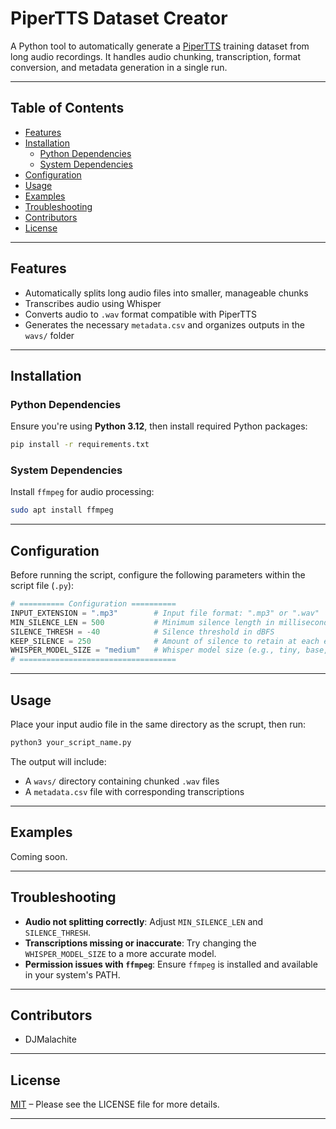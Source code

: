 
# PiperTTS Dataset Creator

A Python tool to automatically generate a [PiperTTS](https://github.com/rhasspy/piper/blob/master/TRAINING.md) training dataset from long audio recordings. It handles audio chunking, transcription, format conversion, and metadata generation in a single run.

---

## Table of Contents

- [Features](#features)
- [Installation](#installation)
  - [Python Dependencies](#python-dependencies)
  - [System Dependencies](#system-dependencies)
- [Configuration](#configuration)
- [Usage](#usage)
- [Examples](#examples)
- [Troubleshooting](#troubleshooting)
- [Contributors](#contributors)
- [License](#license)

---

## Features

- Automatically splits long audio files into smaller, manageable chunks
- Transcribes audio using Whisper
- Converts audio to `.wav` format compatible with PiperTTS
- Generates the necessary `metadata.csv` and organizes outputs in the `wavs/` folder

---

## Installation

### Python Dependencies

Ensure you're using **Python 3.12**, then install required Python packages:

```bash
pip install -r requirements.txt
```

### System Dependencies

Install `ffmpeg` for audio processing:

```bash
sudo apt install ffmpeg
```

---

## Configuration

Before running the script, configure the following parameters within the script file (`.py`):

```python
# ========== Configuration ==========
INPUT_EXTENSION = ".mp3"        # Input file format: ".mp3" or ".wav"
MIN_SILENCE_LEN = 500           # Minimum silence length in milliseconds for chunking
SILENCE_THRESH = -40            # Silence threshold in dBFS
KEEP_SILENCE = 250              # Amount of silence to retain at each end of a chunk (in ms)
WHISPER_MODEL_SIZE = "medium"   # Whisper model size (e.g., tiny, base, small, medium, large)
# ===================================
```

---

## Usage

Place your input audio file in the same directory as the scrupt, then run:

```bash
python3 your_script_name.py
```

The output will include:

- A `wavs/` directory containing chunked `.wav` files
- A `metadata.csv` file with corresponding transcriptions

---

## Examples

Coming soon.

---

## Troubleshooting

- **Audio not splitting correctly**: Adjust `MIN_SILENCE_LEN` and `SILENCE_THRESH`.
- **Transcriptions missing or inaccurate**: Try changing the `WHISPER_MODEL_SIZE` to a more accurate model.
- **Permission issues with `ffmpeg`**: Ensure `ffmpeg` is installed and available in your system's PATH.

---

## Contributors

- DJMalachite

---

## License

[MIT](LICENSE) – Please see the LICENSE file for more details.

---
